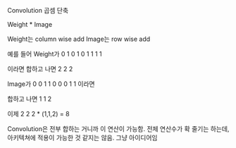 Convolution 곱셈 단축

Weight * Image

Weight는 column wise add
Image는 row wise add

예를 들어
Weight가
0 1 0
1 0 1
1 1 1 

이라면
합하고 나면
2 2 2

Image가
0 0 1
1 0 0 
0 1 1
이라면

합하고 나면
1
1
2

이제 
2 2 2 * (1,1,2) = 8

Convolution은 전부 합하는 거니까 이 연산이 가능함.
전체 연산수가 확 줄기는 하는데, 아키텍쳐에 적용이 가능한 것 같지는 않음. 그냥 아이디어임